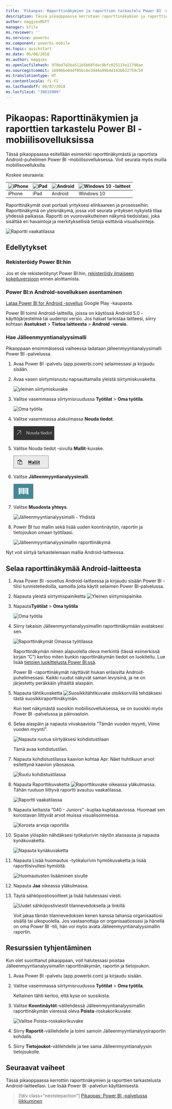 ```yaml
---
title: 'Pikaopas: Raporttinäkymien ja raporttien tarkastelu Power BI -mobiilisovelluksissa'
description: Tässä pikaoppaassa kerrotaan raporttinäkymien ja raporttien tarkastelusta Power BI -mobiilisovelluksissa.
author: maggiesMSFT
manager: kfile
ms.reviewer: ''
ms.service: powerbi
ms.component: powerbi-mobile
ms.topic: quickstart
ms.date: 05/08/2018
ms.author: maggies
ms.openlocfilehash: 970bd7d2ba511b5b68fdac8bfc025133a117d0ae
ms.sourcegitcommit: 16098be04df05bc8e3d44a99b4d143b622759c59
ms.translationtype: HT
ms.contentlocale: fi-FI
ms.lasthandoff: 08/07/2018
ms.locfileid: "39615909"
---
```

# <a name="quickstart-explore-dashboards-and-reports-in-the-power-bi-mobile-apps"></a>Pikaopas: Raporttinäkymien ja raporttien tarkastelu Power BI -mobiilisovelluksissa
Tässä pikaoppaassa esitellään esimerkki raporttinäkymästä ja raportista Android-puhelimen Power BI -mobiilisovelluksessa. Voit seurata myös muilla mobiilisovelluksilla. 

Koskee seuraavia:

| ![iPhone](media/mobile-apps-quickstart-view-dashboard-report/iphone-logo-30-px.png) | ![iPad](media/mobile-apps-quickstart-view-dashboard-report/ipad-logo-30-px.png) | ![Android](media/mobile-apps-quickstart-view-dashboard-report/android-logo-30-px.png) | ![Windows 10 -laitteet](media/mobile-apps-quickstart-view-dashboard-report/win-10-logo-30-px.png) |
|:--- |:--- |:--- |:--- |
| iPhone | iPad | Android | Windows 10 |

Raporttinäkymät ovat portaali yrityksesi elinkaareen ja prosesseihin. Raporttinäkymä on yleisnäkymä, jossa voit seurata yrityksen nykyistä tilaa yhdessä paikassa. Raportti on vuorovaikutteinen näkymä tiedoistasi, joka sisältää eri havaintoja ja merkityksellisiä tietoja esittäviä visualisointeja. 

![Raportti vaakatilassa](media/mobile-apps-quickstart-view-dashboard-report/power-bi-android-quickstart-report.png)

## <a name="prerequisites"></a>Edellytykset

### <a name="sign-up-for-power-bi"></a>Rekisteröidy Power BI:hin
Jos et ole rekisteröitynyt Power BI:hin, [rekisteröidy ilmaiseen kokeiluversioon](https://app.powerbi.com/signupredirect?pbi_source=web) ennen aloittamista.

### <a name="install-the-power-bi-for-android-app"></a>Power BI:n Android-sovelluksen asentaminen
[Lataa Power BI for Android -sovellus](http://go.microsoft.com/fwlink/?LinkID=544867) Google Play -kaupasta.

Power BI toimii Android-laitteilla, joissa on käytössä Android 5.0 -käyttöjärjestelmä tai uudempi versio. Jos haluat tarkistaa laitteesi, siirry kohtaan **Asetukset** > **Tietoa laitteesta** > **Android -versio**.

### <a name="download-the-retail-analysis-sample"></a>Hae Jälleenmyyntianalyysimalli
Pikaoppaan ensimmäisessä vaiheessa ladataan jälleenmyyntianalyysimalli Power BI -palvelussa.

1. Avaa Power BI -palvelu (app.powerbi.com) selaimessasi ja kirjaudu sisään.

1. Avaa vasen siirtymisruutu napsauttamalla yleistä siirtymiskuvaketta.

    ![yleinen siirtymiskuvake](media/mobile-apps-quickstart-view-dashboard-report/power-bi-android-quickstart-global-nav-icon.png)

2. Valitse vasemmassa siirtymisruudussa **Työtilat** > **Oma työtila**.

    ![Oma työtila](media/mobile-apps-quickstart-view-dashboard-report/power-bi-android-quickstart-my-workspace.png)

3. Valitse vasemmassa alakulmassa **Nouda tiedot**.
   
    ![Nouda tiedot](media/mobile-apps-quickstart-view-dashboard-report/power-bi-get-data.png)

3. Valitse Nouda tiedot -sivulla **Mallit**-kuvake.
   
   ![Mallit-kuvake](media/mobile-apps-quickstart-view-dashboard-report/power-bi-samples-icon.png)

4. Valitse **Jälleenmyyntianalyysimalli**.
 
    ![Jälleenmyyntianalyysimalli](media/mobile-apps-quickstart-view-dashboard-report/power-bi-rs.png)
 
8. Valitse **Muodosta yhteys**.  
  
   ![Jälleenmyyntianalyysimalli - Yhdistä](media/mobile-apps-quickstart-view-dashboard-report/retail16.png)
   
5. Power BI tuo mallin sekä lisää uuden koontinäytön, raportin ja tietojoukon omaan työtilaasi.
   
   ![Jälleenmyyntianalyysimallin raporttinäkymä](media/mobile-apps-quickstart-view-dashboard-report/power-bi-service-opportunity-sample.png)

Nyt voit siirtyä tarkastelemaan mallia Android-laitteessa.

## <a name="view-a-dashboard-on-your-android-device"></a>Selaa raporttinäkymää Android-laitteesta
1. Avaa Power BI -sovellus Android-laitteessa ja kirjaudu sisään Power BI -tilisi tunnistetiedoilla, samoilla joita käytit selaimen Power BI-palvelussa.

1.  Napauta yleistä siirtymispainiketta ![Yleinen siirtymispainike](media/mobile-ipad-app-get-started/power-bi-iphone-global-nav-button.png).

2.  Napauta**Työtilat** > **Oma työtila**

    ![Oma työtila](media/mobile-apps-quickstart-view-dashboard-report/power-bi-android-quickstart-workspaces.png)

3. Siirry takaisin Jälleenmyyntianalyysimallin raporttinäkymään avataksesi sen.
 
    ![Raporttinäkymät Omassa työtilassa](media/mobile-apps-quickstart-view-dashboard-report/power-bi-android-quickstart-open-retail.png)
   
    Raporttinäkymän nimen alapuolella oleva merkintä (tässä esimerkissä kirjain ”C”) kertoo miten kunkin raporttinäkymän tiedot on luokiteltu. Lue lisää [tietojen luokittelusta Power BI:ssä](service-data-classification.md).

    Power BI -raporttinäkymät näyttävät hiukan erilaisilta Android-puhelimessasi. Kaikki ruudut näkyvät saman levyisinä, ja ne on järjestetty peräkkäin ylhäältä alaspäin.

4. Napauta tähtikuvaketta ![Suosikkitähtikuvake](media/mobile-apps-quickstart-view-dashboard-report/power-bi-android-quickstart-favorite-icon.png) otsikkorivillä tehdäksesi tästä suosikkiraporttinäkymän.

    Kun teet näkymästä suosikin mobiilisovelluksessa, se on suosikki myös Power BI -palvelussa ja päinvastoin.

4. Selaa alaspäin ja napauta viivakaaviota ”Tämän vuoden myynti, Viime vuoden myynti”.

    ![Napauta ruutua siirtyäksesi kohdistustilaan](media/mobile-apps-quickstart-view-dashboard-report/power-bi-android-quickstart-tap-tile-fave.png)

    Tämä avaa kohdistustilan.

7. Napauta kohdistustilassa kaavion kohtaa Apr. Näet huhtikuun arvot esitettynä kaavion yläosassa.

    ![Ruutu kohdistustilassa](media/mobile-apps-quickstart-view-dashboard-report/power-bi-android-quickstart-tile-focus.png)

8. Napauta Raporttikuvaketta ![Raporttikuvake](media/mobile-apps-quickstart-view-dashboard-report/power-bi-android-quickstart-report-icon.png) oikeassa yläkulmassa. Tähän ruutuun liittyvä raportti avautuu vaakatilassa.

    ![Raportti vaakatilassa](media/mobile-apps-quickstart-view-dashboard-report/power-bi-android-quickstart-report.png)

9. Napauta keltaista ”040 - Juniors” -kuplaa kuplakaaviossa. Huomaat sen korostavan liittyvät arvot muissa visualisoinneissa. 

    ![Korosta arvoja raportilla](media/mobile-apps-quickstart-view-dashboard-report/power-bi-android-quickstart-cross-highlight.png)

10. Sipaise ylöspäin nähdäksesi työkalurivin näytön alaosassa ja napauta kynäkuvaketta.

    ![Napauta kynäkuvaketta](media/mobile-apps-quickstart-view-dashboard-report/power-bi-android-quickstart-tap-pencil.png)

11. Napauta Lisää huomautus -työkalurivin hymiökuvaketta ja lisää raporttisivullesi hymiöitä.
 
    ![Huomautusten lisääminen sivulle](media/mobile-apps-quickstart-view-dashboard-report/power-bi-android-quickstart-annotate.png)

12. Napauta **Jaa** oikeassa yläkulmassa.

1. Täytä sähköpostiosoitteet ja lisää halutessasi viesti.  

    ![Uudet sähköpostiviestit tilannevedoksella ja linkillä](media/mobile-apps-quickstart-view-dashboard-report/power-bi-android-quickstart-send-snapshot.png)

    Voit jakaa tämän tilannevedoksen kenen kanssa tahansa organisaatiosi sisällä tai ulkopuolella. Jos vastaanottaja on organisaatiossasi ja hänellä on oma Power BI -tili, hän voi myös avata Jälleenmyyntianalyysimallin raportin.

## <a name="clean-up-resources"></a>Resurssien tyhjentäminen

Kun olet suorittanut pikaoppaan, voit halutessasi poistaa Jälleenmyyntianalyysimallin raporttinäkymän, raportin ja tietojoukon.

1. Avaa Power BI -palvelu (app.powerbi.com) ja kirjaudu sisään.

2. Valitse vasemmassa siirtymisruudussa **Työtilat** > **Oma työtila**.

    Keltainen tähti kertoo, että kyse on suosikista.

3. Valitse **Koontinäytöt**-välilehdessä Jälleenmyyntianalyysimallin raporttinäkymän vieressä oleva **Poista**-roskakorikuvake.

    ![Valitse Poista-roskakorikuvake](media/mobile-apps-quickstart-view-dashboard-report/power-bi-android-quickstart-delete-retail.png)

4. Siirry **Raportit**-välilehdelle ja toimi samoin Jälleenmyyntianalyysiraportin kohdalla.

5. Siirry **Tietojoukot**-välilehdelle ja tee sama Jälleenmyyntianalyysin tietojoukolle.


## <a name="next-steps"></a>Seuraavat vaiheet

Tässä pikaoppaassa kerrottiin raporttinäkymien ja raporttien tarkastelusta Android-laitteellasi. Lue lisää Power BI -palvelun käyttämisestä. 

> [!div class="nextstepaction"]
> [Pikaopas: Power BI -palvelussa liikkuminen](service-the-new-power-bi-experience.md)

